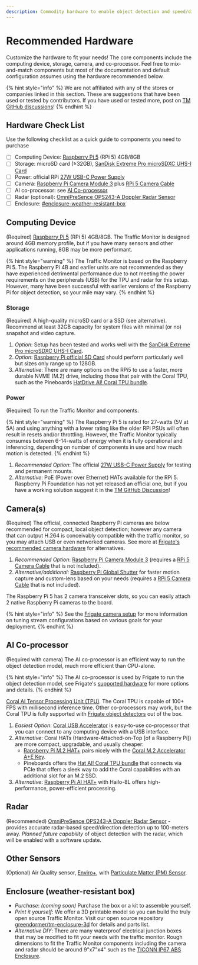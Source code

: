 ```yaml
---
description: Commodity hardware to enable object detection and speed/direction measurement.
---
```


# Recommended Hardware

Customize the hardware to fit your needs!  The core components include the computing device, storage, camera, and co-processor. Feel free to mix-and-match components but most of the documentation and default configuration assumes using the hardware recommended below.

{% hint style="info" %}
We are not affiliated with any of the stores or companies linked in this section. These are suggestions that have been used or tested by contributors. If you have used or tested more, post on [TM GitHub discussions](https://github.com/glossyio/traffic-monitor/discussions)!
{% endhint %}

## Hardware Check List

Use the following checklist as a quick guide to components you need to purchase

* [ ] Computing Device:   [Raspberry Pi 5](https://www.raspberrypi.com/products/raspberry-pi-5/) (RPi 5) 4GB/8GB
* [ ] Storage: microSD card (≥32GB), [SanDisk Extreme Pro microSDXC UHS-I Card](https://www.westerndigital.com/products/memory-cards/sandisk-extreme-pro-uhs-i-microsd?sku=SDSQXCD-128G-GN6MA)
* [ ] Power: official RPi [27W USB-C Power Supply](https://www.pishop.us/product/raspberry-pi-27w-usb-c-power-supply-black-us/)
* [ ] Camera: [Raspberry Pi Camera Module 3](https://www.raspberrypi.com/products/camera-module-3/) plus [RPi 5 Camera Cable](https://www.raspberrypi.com/products/camera-cable/)
* [ ] AI co-processor: see [AI Co-processor](recommended-hardware.md#ai-co-processor)
* [ ] Radar (optional): [OmniPreSence OPS243-A Doppler Radar Sensor](https://omnipresense.com/product/ops243-doppler-radar-sensor/)
* [ ] Enclosure:  [#enclosure-weather-resistant-box](recommended-hardware.md#enclosure-weather-resistant-box "mention")

## Computing Device

(Required) [Raspberry Pi 5](https://www.raspberrypi.com/products/raspberry-pi-5/) (RPi 5) 4GB/8GB. The Traffic Monitor is designed around 4GB memory profile, but if you have many sensors and other applications running, 8GB may be more performant.

{% hint style="warning" %}
The Traffic Monitor is based on the Raspberry Pi 5. The Raspberry Pi 4B and earlier units are not recommended as they have experienced detrimental performance due to not meeting the power requirements on the peripherals (USB) for the TPU and radar for this setup.  However, many have been successful with earlier versions of the Raspberry Pi for object detection, so your mile may vary.
{% endhint %}

### Storage

(Required) A high-quality microSD card or a SSD (see alternative). Recommend at least 32GB capacity for system files with minimal (or no) snapshot and video capture.

1. _Option_: Setup has been tested and works well with the [SanDisk Extreme Pro microSDXC UHS-I Card](https://www.westerndigital.com/products/memory-cards/sandisk-extreme-pro-uhs-i-microsd?sku=SDSQXCD-128G-GN6MA).
2. _Option_: [Raspberry Pi official SD Card](https://www.raspberrypi.com/products/sd-cards/?variant=sd-64gb) should perform particularly well but sizes only range up to 128GB.
3. _Alternative_: There are many options on the RPi5 to use a faster, more durable NVME (M.2) drive, including those that pair with the Coral TPU, such as the Pineboards [HatDrive AI! Coral TPU bundle](https://pineboards.io/products/hatdrive-ai-coral-edge-tpu-bundle-nvme-2230-2242-gen-2-for-raspberry-pi-5).

### Power&#x20;

(Required) To run the Traffic Monitor and components.

{% hint style="warning" %}
The Raspberry Pi 5 is rated for 27-watts (5V at 5A) and using anything with a lower rating like the older RPi PSUs will often result in resets and/or throttling. However, the Traffic Monitor typically consumes between 6-14-watts of energy  when it is fully operational and inferencing, depending on number of components in use and how much motion is detected.
{% endhint %}

1. _Recommended Option_: The official [27W USB-C Power Supply](https://www.pishop.us/product/raspberry-pi-27w-usb-c-power-supply-black-us/) for testing and permanent mounts.
2. _Alternative_: PoE (Power over Ethernet) HATs available for the RPi 5. Raspberry Pi Foundation has not yet released an official one, but if you have a working solution suggest it in the [TM GitHub Discussion](https://github.com/glossyio/traffic-monitor/discussions/new/choose)!

## Camera(s)

(Required) The official, connected Raspberry Pi cameras are below recommended for compact, local object detection; however any camera that can output H.264 is conceivably compatible with the traffic monitor, so you may attach USB or even networked cameras. See more at [Frigate's recommended camera hardware](https://docs.frigate.video/frigate/hardware#cameras) for alternatives. &#x20;

1. _Recommended Option_: [Raspberry Pi Camera Module 3](https://www.raspberrypi.com/products/camera-module-3/) (requires a [RPi 5 Camera Cable](https://www.raspberrypi.com/products/camera-cable/) that is not included).
2. _Alternative/additional:_ [Raspberry Pi Global Shutter](https://www.raspberrypi.com/products/raspberry-pi-global-shutter-camera/) for faster motion capture and custom-lens based on your needs (requires a [RPi 5 Camera Cable](https://www.raspberrypi.com/products/camera-cable/) that is not included).

The Raspberry Pi 5 has 2 camera transceiver slots, so you can easily attach 2 native Raspberry Pi cameras to the board.&#x20;

{% hint style="info" %}
See the [Frigate camera setup](https://docs.frigate.video/frigate/camera_setup) for more information on tuning stream configurations based on various goals for your deployment.
{% endhint %}

## AI Co-processor

(Required with camera) The AI co-processor is an efficient way to run the object detection model, much more efficient than CPU-alone.

{% hint style="info" %}
The AI co-processor is used by Frigate to run the object detection model, see Frigate's [supported hardware](https://docs.frigate.video/configuration/object_detectors) for more options and details.
{% endhint %}

[Coral AI Tensor Processing Unit (TPU)](https://coral.ai/products/). The Coral TPU is capable of 100+ FPS with millisecond inference time. Other co-processors may work, but the Coral TPU is fully supported with [Frigate object detectors](https://docs.frigate.video/configuration/object_detectors) out of the box. &#x20;

1. _Easiest Option_: [Coral USB Accelerator](https://coral.ai/products/accelerator) is easy-to-use co-processor that you can connect to any computing device with a USB interface.
2. _Alternative_: Coral HATs (Hardware-Attached-on-Top \[of a Raspberry Pi]) are more compact, upgradable, and usually cheaper:
   * [Rapsberry Pi M.2 HAT+](https://www.raspberrypi.com/products/m2-hat-plus/) pairs nicely with the [Coral M.2 Accelerator A+E Key](https://coral.ai/products/m2-accelerator-ae).
   * Pineboards offers the [Hat AI! Coral TPU bundle](https://pineboards.io/products/hat-ai-coral-edge-tpu-bundle-for-raspberry-pi-5) that connects via PCIe that offers a sleek way to add the Coral capabilities with an additional slot for an M.2 SSD.
3. _Alternative_: [Raspberry Pi AI HAT+](https://www.raspberrypi.com/products/ai-hat/) with Hailo-8L offers high-performance, power-efficient processing.

## Radar

(Recommended) [OmniPreSence OPS243-A Doppler Radar Sensor](https://omnipresense.com/product/ops243-doppler-radar-sensor/) - provides accurate radar-based speed/direction detection up to 100-meters away.  _Planned future capability_ of object detection with the radar, which will be enabled with a software update.

## Other Sensors

(Optional) Air Quality sensor, [Enviro+](https://www.pishop.us/product/enviro-for-raspberry-pi/), with [Particulate Matter (PM) Sensor](https://www.pishop.us/product/pms5003-particulate-matter-sensor-with-cable/).

## Enclosure (weather-resistant box)

* _Purchase_: _(coming soon)_ Purchase the box or a kit to assemble yourself.&#x20;
* _Print it yourself_:  We offer a 3D printable model so you can build the truly open source Traffic Monitor.  Visit our open source repository [greendormer/tm-enclosure-3d](https://github.com/greendormer/tm-enclosure-3d) for details and parts list.
* _Alternative DIY_: There are many waterproof electrical junction boxes that may be modified to fit your needs with the traffic monitor. Rough dimensions to fit the Traffic Monitor components including the camera and radar should be around 9"x7"x4" such as the [TICONN IP67 ABS Enclosure](https://www.amazon.com/gp/product/B0B87X944Z).
